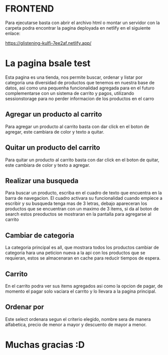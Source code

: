 # FRONTEND
Para ejecutarse basta con abrir el archivo html o montar un servidor con la carpeta
podra encontrar la pagina deployada en netlify en el siguiente enlace:

https://glistening-kulfi-7ee2af.netlify.app/


# La pagina bsale test
Esta pagina es una tienda, nos permite buscar, ordenar y listar por categoria una diversidad de productos que tenemos en nuestra base de datos,
asi como una pequenha funcionalidad agregada para en el futuro complementarse con un sistema de carrito y pagos, utilizando sessionstorage para no perder
informacion de los productos en el carro

## Agregar un producto al carrito
Para agregar un producto al carrito basta con dar click en el boton de agregar, este cambiara de color y texto a quitar.

## Quitar un producto del carrito
Para quitar un producto al carrito basta con dar click en el boton de quitar, este cambiara de color y texto a agregar.

## Realizar una busqueda
Para buscar un producto, escriba en el cuadro de texto que encuentra en la barra de navegacion. El cuadro activara su funcionalidad cuando empiece a escribir
y su busqueda tenga mas de 3 letras, debajo apareceran los productos que se encuentran con un maximo de 3 items, si da al boton de search estos preoductos se mostraran
en la pantalla para agregarse al carrito

## Cambiar de categoria
La categoria principal es all, que mostrara todos los productos cambiar de categoria hara una peticion nueva a la api con los productos que se requieran,
estos se almacenaran en cache para reducir tiempos de espera.

## Carrito
En el carrito podra ver sus items agregados asi como la opcion de pagar, de momento el pagar solo vaciara el carrito y lo llevara a la pagina principal.

## Ordenar por
Este select ordenara segun el criterio elegido, nombre sera de manera alfabetica, precio de menor a mayor y descuento de mayor a menor.

# Muchas gracias :D
